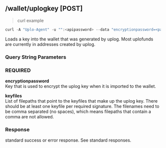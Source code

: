 ## /wallet/uplogkey [POST]
> curl example

```go
curl -A "Uplo-Agent" -u "":<apipassword> --data "encryptionpassword=<password>&keyfiles=/file1,/home/file2" "localhost:8480/wallet/uplogkey"
```

Loads a key into the wallet that was generated by uplog. Most uplofunds are
currently in addresses created by uplog.

### Query String Parameters
### REQUIRED
**encryptionpassword**  
Key that is used to encrypt the uplog key when it is imported to the wallet.

**keyfiles**  
List of filepaths that point to the keyfiles that make up the uplog key. There
should be at least one keyfile per required signature. The filenames need to be
comma separated (no spaces), which means filepaths that contain a comma are not
allowed.

### Response

standard success or error response. See standard responses.